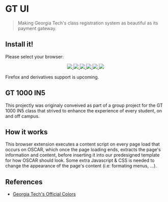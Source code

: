# GT UI

> Making Georgia Tech's class registration system as beautiful as its payment gateway.

## Install it!

<p align="ceneter">Please select your browser:</p>
<p align="center">
  <a rel="noreferrer noopener" href="https://chrome.google.com/webstore/detail/dark-reader/eimadpbcbfnmbkopoojfekhnkhdbieeh/">
    <img src="https://github.com/alrra/browser-logos/blob/main/src/chrome/chrome_64x64.png?raw=true">
    <img src="https://github.com/alrra/browser-logos/blob/main/src/brave/brave_64x64.png?raw=true">
    <img src="https://github.com/alrra/browser-logos/blob/main/src/chromium/chromium_64x64.png?raw=true">
    <img src="https://github.com/alrra/browser-logos/blob/main/src/edge/edge_64x64.png?raw=true">
    <img src="https://github.com/alrra/browser-logos/blob/main/src/opera/opera_64x64.png?raw=true">
    <img src="https://github.com/alrra/browser-logos/blob/main/src/vivaldi/vivaldi_64x64.png?raw=true">
  </a>
</p>
<p>Firefox and derivatives support is upcoming.</p>

## GT 1000 IN5

This projectly was originaly conveived as part of a group project for the GT 1000 IN5 class that strived to enhance the experience of every student, on and off campus.

## How it works

This browser extension executes a content script on every page load that occurs on OSCAR, which once the page loading ends, extracts the page's information and content, before inserting it into our predesigned template for how OSCAR should look. Some extra Javascript & CSS is needed to change the appearance of the page's content (i.e: formating menus, ...).

## References

+ [Georgia Tech's Official Colors](https://brand.gatech.edu/our-look/colors)
